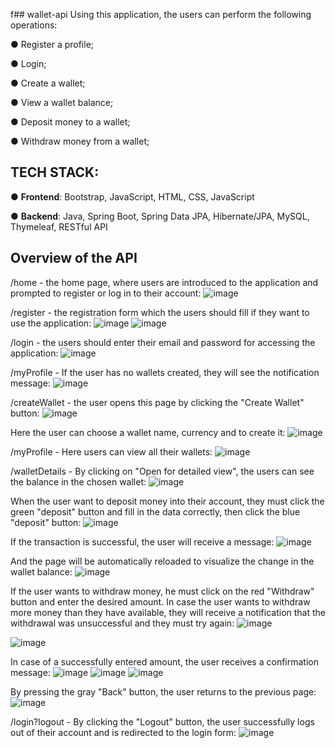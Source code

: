 f## wallet-api
Using this application, the users can perform the following operations: 

● Register a profile;

● Login;

● Create a wallet;

● View a wallet balance;

● Deposit money to a wallet;

● Withdraw money from a wallet;

## TECH STACK:

● **Frontend**: Bootstrap, JavaScript, HTML, CSS, JavaScript

● **Backend**: Java, Spring Boot, Spring Data JPA, Hibernate/JPA, MySQL, Thymeleaf, RESTful API

## Overview of the API

/home - the home page, where users are introduced to the application and prompted to register or log in to their account:
![image](https://github.com/user-attachments/assets/7884c997-afd5-42cf-93d2-3ba57d1de534)

/register - the registration form which the users should fill if they want to use the application:
![image](https://github.com/user-attachments/assets/077d5c30-e8aa-4537-ae83-d1a979c07cd9)
![image](https://github.com/user-attachments/assets/5978c0ec-2c4e-43f5-88c5-3132c3c2d9c8)

/login - the users should enter their email and password for accessing the application:
![image](https://github.com/user-attachments/assets/8f105d57-aac4-4df7-83c0-b710695fcca5)

/myProfile - If the user has no wallets created, they will see the notification message:
![image](https://github.com/user-attachments/assets/66f89658-281a-4dd5-9390-62ef630f35ba)

/createWallet - the user opens this page by clicking the "Create Wallet" button:
![image](https://github.com/user-attachments/assets/575f7bf0-be4f-4505-98cf-08ad4ea09bae)

Here the user can choose a wallet name, currency and to create it:
![image](https://github.com/user-attachments/assets/57affa4a-979f-418b-b45b-ec3efa6f866f)

/myProfile - Here users can view all their wallets:
![image](https://github.com/user-attachments/assets/1d258692-0900-428d-a907-c15860e7253a)

/walletDetails - By clicking on "Open for detailed view", the users can see the balance in the chosen wallet:
![image](https://github.com/user-attachments/assets/ea2a0df9-a301-40ed-a745-2b2d7e872216)

When the user want to deposit money into their account, they must click the green "deposit" button and fill in the data correctly, then click the blue "deposit" button:
![image](https://github.com/user-attachments/assets/d9d4e211-ba9d-4767-8211-89a33d14065a)

If the transaction is successful, the user will receive a message:
![image](https://github.com/user-attachments/assets/36e205e5-960a-432b-b79f-97673c890694)

And the page will be automatically reloaded to visualize the change in the wallet balance:
![image](https://github.com/user-attachments/assets/6e624bdd-1650-4007-b17f-0a64c034e48d)

If the user wants to withdraw money, he must click on the red "Withdraw" button and enter the desired amount. In case the user wants to withdraw more money than they have available, they will receive a notification that the withdrawal was unsuccessful and they must try again:
![image](https://github.com/user-attachments/assets/60765652-784a-4cae-ab25-50c4df751f46)

![image](https://github.com/user-attachments/assets/4ff3b493-aaef-4bb9-946f-45796468b72e)


In case of a successfully entered amount, the user receives a confirmation message:
![image](https://github.com/user-attachments/assets/ee9d411a-ebd1-4c76-9186-5d53341c10e3)
![image](https://github.com/user-attachments/assets/328ff49e-721d-4c53-8b0e-292fc4c2f5bc)
![image](https://github.com/user-attachments/assets/cde21129-2358-47be-b05a-1908a5b9b153)

By pressing the gray "Back" button, the user returns to the previous page:
![image](https://github.com/user-attachments/assets/ebfe3aa8-6e97-43e0-b329-ce9e4a9780c0)

/login?logout - By clicking the "Logout" button, the user successfully logs out of their account and is redirected to the login form:
![image](https://github.com/user-attachments/assets/c15a6386-3f09-49da-9db2-45b905de645e)









